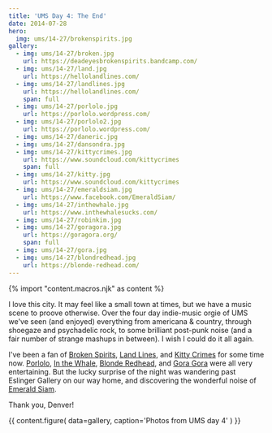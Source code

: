 ```yaml
---
title: 'UMS Day 4: The End'
date: 2014-07-28
hero:
  img: ums/14-27/brokenspirits.jpg
gallery:
  - img: ums/14-27/broken.jpg
    url: https://deadeyesbrokenspirits.bandcamp.com/
  - img: ums/14-27/land.jpg
    url: https://hellolandlines.com/
  - img: ums/14-27/landlines.jpg
    url: https://hellolandlines.com/
    span: full
  - img: ums/14-27/porlolo.jpg
    url: https://porlolo.wordpress.com/
  - img: ums/14-27/porlolo2.jpg
    url: https://porlolo.wordpress.com/
  - img: ums/14-27/daneric.jpg
  - img: ums/14-27/dansondra.jpg
  - img: ums/14-27/kittycrimes.jpg
    url: https://www.soundcloud.com/kittycrimes
    span: full
  - img: ums/14-27/kitty.jpg
    url: https://www.soundcloud.com/kittycrimes
  - img: ums/14-27/emeraldsiam.jpg
    url: https://www.facebook.com/EmeraldSiam/
  - img: ums/14-27/inthewhale.jpg
    url: https://www.inthewhalesucks.com/
  - img: ums/14-27/robinkim.jpg
  - img: ums/14-27/goragora.jpg
    url: https://goragora.org/
    span: full
  - img: ums/14-27/gora.jpg
  - img: ums/14-27/blondredhead.jpg
    url: https://blonde-redhead.com/
---
```

{% import "content.macros.njk" as content %}

I love this city. It may feel like a small town at times, but we have a
music scene to proove otherwise. Over the four day indie-music orgie of
UMS we've seen (and enjoyed) everything from americana & country,
through shoegaze and psychadelic rock, to some brilliant post-punk noise
(and a fair number of strange mashups in between). I wish I could do it
all again.

I've been a fan of
[Broken Spirits](https://deadeyesbrokenspirits.bandcamp.com/),
[Land Lines](https://hellolandlines.com/), and
[Kitty Crimes](https://www.soundcloud.com/kittycrimes) for some time now.
[Porlolo](https://porlolo.wordpress.com/),
[In the Whale](https://www.inthewhalesucks.com/),
[Blonde Redhead](https://blonde-redhead.com/),
and [Gora Gora](https://goragora.org/) were all very entertaining.
But the lucky
surprise of the night was wandering past Eslinger Gallery on our way
home, and discovering the wonderful noise of
[Emerald Siam](https://www.facebook.com/EmeraldSiam/).

Thank you, Denver!

{{ content.figure(
  data=gallery,
  caption='Photos from UMS day 4'
) }}
